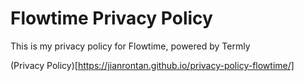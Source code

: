# Flowtime Privacy Policy
This is my privacy policy for Flowtime, powered by Termly

(Privacy Policy)[https://jianrontan.github.io/privacy-policy-flowtime/]
